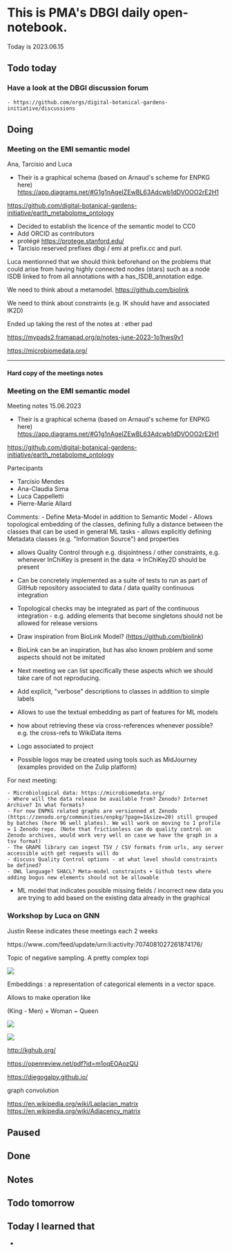 

# This is PMA's DBGI daily open-notebook.

Today is 2023.06.15

## Todo today

### Have a look at the DBGI discussion forum
    - https://github.com/orgs/digital-botanical-gardens-initiative/discussions
###
###

## Doing

### Meeting on the EMI semantic model

Ana, Tarcisio and Luca

- Their is a graphical schema (based on Arnaud's scheme for ENPKG here)
https://app.diagrams.net/#G1g1nAgeIZEwBL63Adcwb1dDVOOO2rE2H1

https://github.com/digital-botanical-gardens-initiative/earth_metabolome_ontology


- Decided to establish the licence of the semantic model to CC0
- Add ORCID as contributors
- protégé https://protege.stanford.edu/ 
- Tarcisio reserved prefixes dbgi / emi at prefix.cc and purl.


Luca mentionned that we should think beforehand on the problems that could arise from having highly connected nodes (stars) such as a node ISDB linked to from all annotations with a has_ISDB_annotation edge. 


We need to think about a metamodel.
https://github.com/biolink


We need to think about constraints (e.g. IK should have and associated IK2D)


Ended up taking the rest of the notes at : ether pad 

https://mypads2.framapad.org/p/notes-june-2023-1o1hws9v1


https://microbiomedata.org/


-----------


#### Hard copy of the meetings notes



### Meeting on the EMI semantic model
Meeting notes 15.06.2023


- Their is a graphical schema (based on Arnaud's scheme for ENPKG here)
https://app.diagrams.net/#G1g1nAgeIZEwBL63Adcwb1dDVOOO2rE2H1

https://github.com/digital-botanical-gardens-initiative/earth_metabolome_ontology


Partecipants
- Tarcisio Mendes
- Ana-Claudia Sima
- Luca Cappelletti
- Pierre-Marie Allard


Comments: 
    - Define Meta-Model in addition to Semantic Model
    - Allows topological embedding of the classes, defining fully a distance between the classes that can be used in general ML tasks
    - allows explicitly defining Metadata classes (e.g. "Information Source") and properties
   -  allows Quality Control through e.g. disjointness / other constraints, e.g. whenever InChiKey is present in the data -> InChiKey2D should be present
- Can be concretely implemented as a suite of tests to run as part of GitHub repository associated to data / data quality continuous integration
- Topological checks may be integrated as part of the continuous integration - e.g. adding elements that become singletons should not be allowed for release versions
- Draw inspiration from BioLink Model? (https://github.com/biolink)
- BioLink can be an inspiration, but has also known problem and some aspects should not be imitated
 - Next meeting we can list specifically these aspects which we should take care of not reproducing.
- Add explicit, "verbose" descriptions to classes in addition to simple labels
- Allows to use the textual embedding as part of features for ML models
- how about retrieving these via cross-references whenever possible? e.g. the cross-refs to WikiData items

- Logo associated to project
- Possible logos may be created using tools such as MidJourney (examples provided on the Zulip platform)

For next meeting:

    - Microbiological data: https://microbiomedata.org/
    - Where will the data release be available from? Zenodo? Internet Archive? In what formats?
    - For now ENPKG related graphs are versionned at Zenodo (https://zenodo.org/communities/enpkg/?page=1&size=20) still grouped by batches (here 96 well plates). We will work on moving to 1 profile = 1 Zenodo repo. (Note that frictionless can do quality control on Zenodo archives, would work very well on case we have the graph in a tsv format)  
    - The GRAPE library can ingest TSV / CSV formats from urls, any server accessible with get requests will do
    - discuss Quality Control options - at what level should constraints be defined? 
    - OWL language? SHACL? Meta-model constraints + Github tests where adding bogus new elements should not be allowable
- ML model that indicates possible missing fields / incorrect new data you are trying to add based on the existing data already in the graphical


### Workshop by Luca on GNN

Justin Reese indicates these meetings each 2 weeks

https://www..com/feed/update/urn:li:activity:7074081027261874176/

Topic of negative sampling. A pretty complex topi

![](/assets/images/2023-06-15-17-11-34.png)

Embeddings : a representation of categorical elements in a vector space.

Allows to make operation like 

(King - Men) + Woman ~ Queen

![](/assets/images/2023-06-15-17-12-39.png)


![](/assets/images/2023-06-15-17-21-16.png)



http://kghub.org/

https://openreview.net/pdf?id=m1oqEOAozQU

https://diegogalpy.github.io/


graph convolution


https://en.wikipedia.org/wiki/Laplacian_matrix
https://en.wikipedia.org/wiki/Adjacency_matrix






## Paused

## Done

## Notes

## Todo tomorrow

###
###
###


## Today I learned that

-